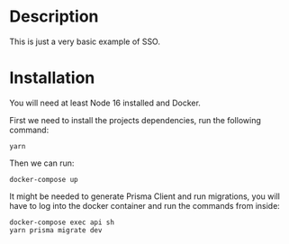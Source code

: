 # Description

This is just a very basic example of SSO.

# Installation

You will need at least Node 16 installed and Docker.

First we need to install the projects dependencies, run the following command:

```
yarn
```

Then we can run:

```
docker-compose up
```

It might be needed to generate Prisma Client and run migrations, you will have to log into the docker container and run the commands from inside:

```
docker-compose exec api sh
yarn prisma migrate dev
```

